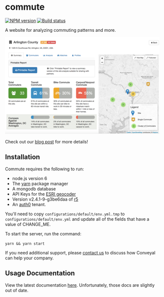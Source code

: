 # commute

[![NPM version][npm-image]][npm-url]
[![Build status][travis-image]][travis-url]

[npm-image]: https://img.shields.io/npm/v/@conveyal/commute.svg?maxAge=2592000&style=flat-square
[npm-url]: https://www.npmjs.com/package/@conveyal/commute
[travis-image]: https://img.shields.io/travis/conveyal/commute.svg?style=flat-square
[travis-url]: https://travis-ci.org/conveyal/commute

A website for analyzing commuting patterns and more.

<p align="center"><img src="screenshot.png" /></p>

Check out our [blog post](https://blog.conveyal.com/conveyal-commute-identifying-mode-shift-opportunities-2f8666a3ee90) for more details!

## Installation

Commute requires the following to run:

* node.js version 6
* The [yarn](https://yarnpkg.com/en/) package manager
* A mongodb database
* API Keys for the [ESRI geocoder](https://developers.arcgis.com/features/geocoding/)
* Version v2.4.1-9-g3be6daa of [r5](https://github.com/conveyal/r5/)
* An [auth0](https://auth0.com/) tenant.

You'll need to copy `configurations/default/env.yml.tmp` to `configurations/default/env.yml` and update all of the fields that have a value of CHANGE_ME.  

To start the server, run the command:

`yarn && yarn start`

If you need additional support, please [contact us](https://www.conveyal.com/hire-us/) to discuss how Conveyal can help your company.

## Usage Documentation

View the latest documentation [here](http://commute.readthedocs.io/en/latest/).  Unfortunately, those docs are slightly out of date.
